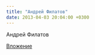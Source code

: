 ```yaml
---
title: "Андрей Филатов"
date: 2013-04-03 20:04:00 +0300
---
```


Андрей Филатов

[Вложение](https://vk.com/photo38995955_299376606)
